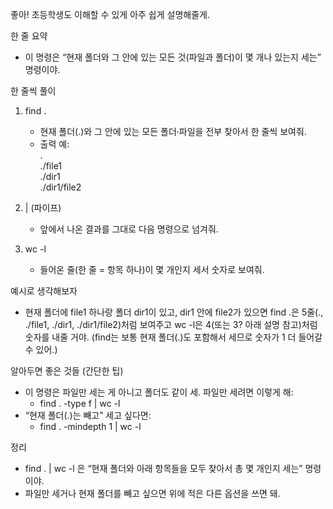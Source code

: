 좋아! 초등학생도 이해할 수 있게 아주 쉽게 설명해줄게.

한 줄 요약
- 이 명령은 “현재 폴더와 그 안에 있는 모든 것(파일과 폴더)이 몇 개나 있는지 세는” 명령이야.

한 줄씩 풀이
1. find .  
   - 현재 폴더(.)와 그 안에 있는 모든 폴더·파일을 전부 찾아서 한 줄씩 보여줘.
   - 출력 예:  
     .  
     ./file1  
     ./dir1  
     ./dir1/file2

2. | (파이프)  
   - 앞에서 나온 결과를 그대로 다음 명령으로 넘겨줘.

3. wc -l  
   - 들어온 줄(한 줄 = 항목 하나)이 몇 개인지 세서 숫자로 보여줘.

예시로 생각해보자
- 현재 폴더에 file1 하나랑 폴더 dir1이 있고, dir1 안에 file2가 있으면 find .은 5줄(., ./file1, ./dir1, ./dir1/file2)처럼 보여주고 wc -l은 4(또는 3? 아래 설명 참고)처럼 숫자를 내줄 거야. (find는 보통 현재 폴더(.)도 포함해서 세므로 숫자가 1 더 들어갈 수 있어.)

알아두면 좋은 것들 (간단한 팁)
- 이 명령은 파일만 세는 게 아니고 폴더도 같이 세. 파일만 세려면 이렇게 해:
  - find . -type f | wc -l
- “현재 폴더(.)는 빼고” 세고 싶다면:
  - find . -mindepth 1 | wc -l

정리
- find . | wc -l 은 “현재 폴더와 아래 항목들을 모두 찾아서 총 몇 개인지 세는” 명령이야.
- 파일만 세거나 현재 폴더를 빼고 싶으면 위에 적은 다른 옵션을 쓰면 돼.

